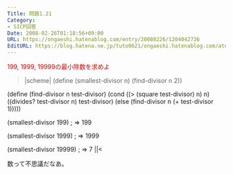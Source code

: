 ```yaml
---
Title: 問題1.21
Category:
- SICP回答
Date: 2008-02-26T01:18:56+09:00
URL: https://ongaeshi.hatenablog.com/entry/20080226/1204042736
EditURL: https://blog.hatena.ne.jp/tuto0621/ongaeshi.hatenablog.com/atom/entry/6435922169449193123
---
```


<span style="color:#CC0000;">199, 1999, 19999の最小除数を求めよ</span>

>|scheme|
(define (smallest-divisor n)
  (find-divisor n 2))

(define (find-divisor n test-divisor)
  (cond ((> (square test-divisor) n) n)
	((divides? test-divisor n) test-divisor)
	(else (find-divisor n (+ test-divisor 1)))))

(smallest-divisor 199)
; => 199

(smallest-divisor 1999)
; => 1999

(smallest-divisor 19999)
; => 7
||<

数って不思議だなあ。
